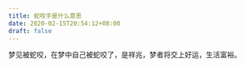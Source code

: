 ```yaml
---
title: 蛇咬手是什么意思
date: 2020-02-15T20:54:12+08:00
draft: false
---
```


梦见被蛇咬，在梦中自己被蛇咬了，是祥兆，梦者将交上好运，生活富裕。

